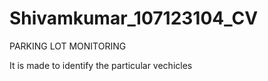 # Shivamkumar_107123104_CV
PARKING LOT MONITORING

It is made to identify the particular vechicles 
